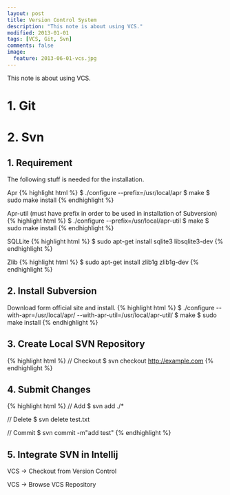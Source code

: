 ```yaml
---
layout: post
title: Version Control System
description: "This note is about using VCS."
modified: 2013-01-01
tags: [VCS, Git, Svn]
comments: false
image:
  feature: 2013-06-01-vcs.jpg
---
```


This note is about  using VCS.

# 1. Git

# 2. Svn

## 1. Requirement

The following stuff is needed for the installation.

Apr
{% highlight html %}
$ ./configure --prefix=/usr/local/apr
$ make
$ sudo make install
{% endhighlight %}

Apr-util (must have prefix in order to be used in installation of Subversion)
{% highlight html %}
$ ./configure --prefix=/usr/local/apr-util
$ make
$ sudo make install
{% endhighlight %}

SQLLite
{% highlight html %}
$ sudo apt-get install sqlite3 libsqlite3-dev
{% endhighlight %}

Zlib
{% highlight html %}
$ sudo apt-get install zlib1g zlib1g-dev
{% endhighlight %}


## 2. Install Subversion

Download form official site and install.
{% highlight html %}
$ ./configure --with-apr=/usr/local/apr/ --with-apr-util=/usr/local/apr-util/
$ make
$ sudo make install
{% endhighlight %}

## 3. Create Local SVN Repository

{% highlight html %}
// Checkout
$ svn checkout http://example.com
{% endhighlight %}

## 4. Submit Changes

{% highlight html %}
// Add
$ svn add ./*

// Delete
$ svn delete test.txt

// Commit
$ svn commit -m"add test"
{% endhighlight %}

## 5. Integrate SVN in Intellij

VCS -> Checkout from Version Control

VCS -> Browse VCS Repository